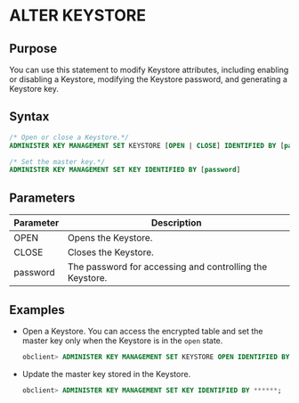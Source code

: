 # ALTER KEYSTORE

## Purpose

You can use this statement to modify Keystore attributes, including enabling or disabling a Keystore, modifying the Keystore password, and generating a Keystore key.

## Syntax

```sql
/* Open or close a Keystore.*/
ADMINISTER KEY MANAGEMENT SET KEYSTORE [OPEN | CLOSE] IDENTIFIED BY [password];

/* Set the master key.*/
ADMINISTER KEY MANAGEMENT SET KEY IDENTIFIED BY [password]
```

## Parameters

| Parameter | Description |
|----------|----------------------|
| OPEN | Opens the Keystore.  |
| CLOSE | Closes the Keystore.  |
| password | The password for accessing and controlling the Keystore.  |

## Examples

* Open a Keystore. You can access the encrypted table and set the master key only when the Keystore is in the `open` state.

   ```sql
   obclient> ADMINISTER KEY MANAGEMENT SET KEYSTORE OPEN IDENTIFIED BY ******;
   ```

* Update the master key stored in the Keystore.

   ```sql
   obclient> ADMINISTER KEY MANAGEMENT SET KEY IDENTIFIED BY ******;
   ```
